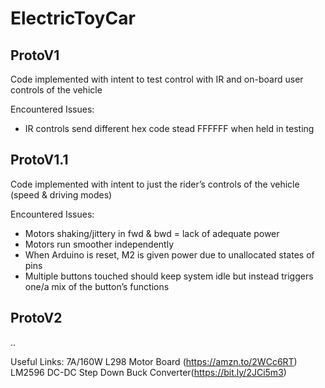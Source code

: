 # ElectricToyCar

## ProtoV1

Code implemented with intent to test control with IR and on-board user controls of the vehicle


Encountered Issues:
* IR controls send different hex code stead FFFFFF when held in testing

## ProtoV1.1

Code implemented with intent to just the rider’s controls of the vehicle (speed & driving modes)

Encountered Issues:
* Motors shaking/jittery in fwd & bwd = lack of adequate power
* Motors run smoother independently
* When Arduino is reset, M2 is given power due to unallocated states of pins
* Multiple buttons touched should keep system idle but instead triggers one/a mix of the button’s functions

## ProtoV2

..

Useful Links:
7A/160W L298 Motor Board (https://amzn.to/2WCc6RT)
LM2596 DC-DC Step Down Buck Converter(https://bit.ly/2JCi5m3)


